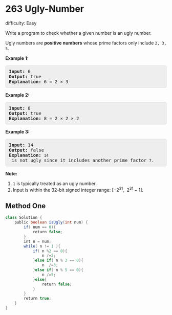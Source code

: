 # 263 Ugly-Number 
 
difficulty: Easy 
 
<style>
        section pre{
          background-color: #eee;
          border: 1px solid #ddd;
          padding:10px;
          border-radius: 5px;
        }
      </style>
<section>
<div><p>Write a program to check whether a given number is an ugly number.</p>
<p>Ugly numbers are <strong>positive numbers</strong> whose prime factors only include <code>2, 3, 5</code>.</p>
<p><strong>Example 1:</strong></p>
<pre><strong>Input:</strong> 6
<strong>Output:</strong> true
<strong>Explanation: </strong>6 = 2 ×&nbsp;3</pre>
<p><strong>Example 2:</strong></p>
<pre><strong>Input:</strong> 8
<strong>Output:</strong> true
<strong>Explanation: </strong>8 = 2 × 2 ×&nbsp;2
</pre>
<p><strong>Example 3:</strong></p>
<pre><strong>Input:</strong> 14
<strong>Output:</strong> false 
<strong>Explanation: </strong><code>14</code> is not ugly since it includes another prime factor <code>7</code>.
</pre>
<p><strong>Note:</strong></p>
<ol>
	<li><code>1</code> is typically treated as an ugly number.</li>
	<li>Input is within the 32-bit signed integer range:&nbsp;[−2<sup>31</sup>,&nbsp; 2<sup>31&nbsp;</sup>− 1].</li>
</ol></div></section>
 
 ## Method One 
 
``` Java
class Solution {
    public boolean isUgly(int num) {
        if( num == 0){
            return false;
        }
        int n = num;
        while( n != 1 ){
            if( n %2 == 0){
                n /=2;
            }else if( n % 3 == 0){
                n  /=3;
            }else if( n % 5 == 0){
                n /=5;
            }else{
                return false;
            }
        }
        return true;
    }
}
​
```
